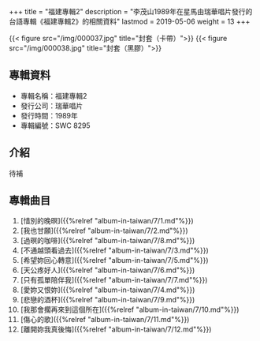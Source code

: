 +++
title = "福建專輯2"
description = "李茂山1989年在星馬由瑞華唱片發行的台語專輯《福建專輯2》的相關資料"
lastmod = 2019-05-06
weight = 13
+++

{{< figure src="/img/000037.jpg"  title="封套（卡帶）">}}
{{< figure src="/img/000038.jpg" title="封套（黑膠）">}}

## 專輯資料

* 專輯名稱：福建專輯2
* 發行公司：瑞華唱片
* 發行時間：1989年
* 專輯編號：SWC 8295

## 介紹

待補


## 專輯曲目

1. [惜別的晚暝]({{%relref "album-in-taiwan/7/1.md"%}}) 
2. [我也甘願]({{%relref "album-in-taiwan/7/2.md"%}}) 
3. [過暝的咖啡]({{%relref "album-in-taiwan/7/8.md"%}}) 
4. [不通越頭看過去]({{%relref "album-in-taiwan/7/3.md"%}}) 
5. [希望妳回心轉意]({{%relref "album-in-taiwan/7/5.md"%}}) 
6. [天公疼好人]({{%relref "album-in-taiwan/7/6.md"%}}) 
7. [只有孤單陪伴我]({{%relref "album-in-taiwan/7/7.md"%}}) 
8. [愛妳又恨妳]({{%relref "album-in-taiwan/7/4.md"%}}) 
9. [悲戀的酒杯]({{%relref "album-in-taiwan/7/9.md"%}}) 
10. [我那會擱再來到這個所在]({{%relref "album-in-taiwan/7/10.md"%}}) 
11. [傷心的歌]({{%relref "album-in-taiwan/7/11.md"%}}) 
12. [離開妳我真後悔]({{%relref "album-in-taiwan/7/12.md"%}}) 
<br/>
<br/>
